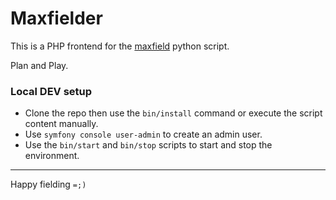 # Maxfielder

This is a PHP frontend for the [maxfield](https://github.com/tvwenger/maxfield) python script.

Plan and Play.

### Local DEV setup

* Clone the repo then use the `bin/install` command or execute the script content manually.
* Use `symfony console user-admin` to create an admin user.
* Use the `bin/start` and `bin/stop` scripts to start and stop the environment.

----

Happy fielding `=;)`
